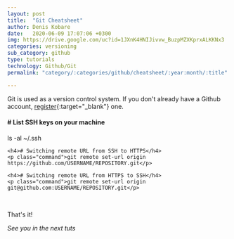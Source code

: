 ```yaml
---
layout: post
title:  "Git Cheatsheet"
author: Denis Kobare
date:   2020-06-09 17:07:06 +0300
img: https://drive.google.com/uc?id=1JXnK4HNIJivvw_BuzpMZXKprxALKKNx3
categories: versioning
sub_category: github
type: tutorials
technology: Github/Git
permalink: "category/:categories/github/cheatsheet/:year:month/:title"

---
```



Git is used as a version control system. If you don't already have a Github account, [register](https://github.com/){:target="_blank"} one.


<div class="window">
  <div class="terminal">
    <h4># List SSH keys on your machine</h4>
    <p class="command">ls -al ~/.ssh</p>

    <h4># Switching remote URL from SSH to HTTPS</h4>
    <p class="command">git remote set-url origin https://github.com/USERNAME/REPOSITORY.git</p>

    <h4># Switching remote URL from HTTPS to SSH</h4>
    <p class="command">git remote set-url origin git@github.com:USERNAME/REPOSITORY.git</p>
  </div>
</div>
<br>


That's it!

*See you in the next tuts*


